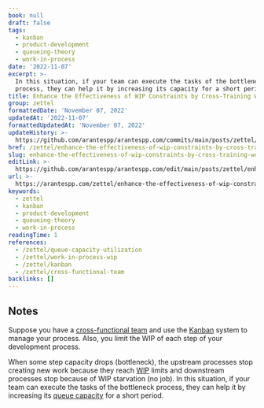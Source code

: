 ```yaml
---
book: null
draft: false
tags:
  - kanban
  - product-development
  - queueing-theory
  - work-in-process
date: '2022-11-07'
excerpt: >-
  In this situation, if your team can execute the tasks of the bottleneck
  process, they can help it by increasing its capacity for a short period.
title: Enhance the Effectiveness of WIP Constraints by Cross-Training Workers
group: zettel
formattedDate: 'November 07, 2022'
updatedAt: '2022-11-07'
formattedUpdatedAt: 'November 07, 2022'
updateHistory: >-
  https://github.com/arantespp/arantespp.com/commits/main/posts/zettel/enhance-the-effectiveness-of-wip-constraints-by-cross-training-workers.md
href: /zettel/enhance-the-effectiveness-of-wip-constraints-by-cross-training-workers
slug: enhance-the-effectiveness-of-wip-constraints-by-cross-training-workers
editLink: >-
  https://github.com/arantespp/arantespp.com/edit/main/posts/zettel/enhance-the-effectiveness-of-wip-constraints-by-cross-training-workers.md
url: >-
  https://arantespp.com/zettel/enhance-the-effectiveness-of-wip-constraints-by-cross-training-workers
keywords:
  - zettel
  - kanban
  - product-development
  - queueing-theory
  - work-in-process
readingTime: 1
references:
  - /zettel/queue-capacity-utilization
  - /zettel/work-in-process-wip
  - /zettel/kanban
  - /zettel/cross-functional-team
backlinks: []
---
```


## Notes

Suppose you have a [cross-functional team](/zettel/cross-functional-team) and use the [Kanban](/zettel/kanban) system to manage your process. Also, you limit the WIP of each step of your development process.

When some step capacity drops (bottleneck), the upstream processes stop creating new work because they reach [WIP](/zettel/work-in-process-wip) limits and downstream processes stop because of WIP starvation (no job). In this situation, if your team can execute the tasks of the bottleneck process, they can help it by increasing its [queue capacity](/zettel/queue-capacity-utilization) for a short period.
